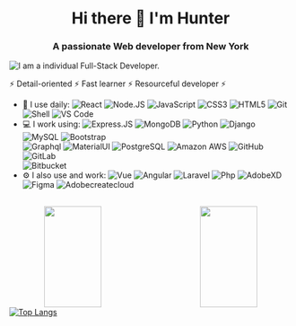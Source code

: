 <h1 align="center">Hi there 👋 I'm Hunter</h1>
<h3 align="center">A passionate Web developer from New York</h3>

![I am a individual Full-Stack Developer.](https://csj-ng.org/wp-content/uploads/2014/03/website-construction-banner.jpg)

⚡ Detail-oriented ⚡ Fast learner ⚡ Resourceful developer ⚡

- 🚀 I use daily:
  ![React](https://img.shields.io/badge/-ReactJs-61DAFB?logo=react&logoColor=white&style=plastic)
  ![Node.JS](https://img.shields.io/badge/-Node.JS-black?style=plastic&logo=Node.js) 
  ![JavaScript](https://img.shields.io/badge/-JavaScript-black?style=plastic&logo=javascript)
  ![CSS3](https://img.shields.io/badge/-CSS3-1572B6?style=plastic&logo=css3)
  ![HTML5](https://img.shields.io/badge/-HTML5-E34F26?style=plastic&logo=html5&logoColor=white)
  ![Git](https://img.shields.io/badge/-Git-black?style=plastic&logo=git)
  ![Shell](https://img.shields.io/badge/-Shell-blasck?style=plastic&logo=Shell)
  ![VS Code](https://img.shields.io/badge/-VS%20Code-007ACC?style=plastic&logo=visual-studio-code)
- 💻 I work using:
  ![Express.JS](https://img.shields.io/badge/-Express.JS-c7b198?style=plastic&logo=Express.JS)
  ![MongoDB](https://img.shields.io/badge/-MongoDB-black?style=plastic&logo=mongodb)
  ![Python](https://img.shields.io/badge/-Python-8fcfd1?style=plastic&logo=Python)
  ![Django](https://img.shields.io/badge/-Django-092E20?style=plastic&logo=Django)
  ![MySQL](https://img.shields.io/badge/-MySQL-4479A1?logo=MySQL&style=plastic&logoColor=white)
  ![Bootstrap](https://img.shields.io/badge/-Bootstrap-563D7C?style=plastic&logo=bootstrap)   
  ![Graphql](https://img.shields.io/badge/-Graphql-E10098?style=plastic&logo=Graphql)
  ![MaterialUI](https://img.shields.io/badge/-MatrialUI-0081CB?style=plastic&logo=material-UI)
  ![PostgreSQL](https://img.shields.io/badge/-PostgreSQL-336791?style=plastic&logo=postgresql)
  ![Amazon AWS](https://img.shields.io/badge/Amazon%20AWS-232F3E?style=plastic&logo=amazon-aws)
  ![GitHub](https://img.shields.io/badge/-GitHub-181717?style=plastic&logo=github)
  ![GitLab](https://img.shields.io/badge/-GitLab-FCA121?style=plastic&logo=gitlab)  
  ![Bitbucket](https://img.shields.io/badge/-Bitbucket-0052CC?logo=Bitbucket&style=plastic)
- ⚙️ I also use and work: 
  ![Vue](https://img.shields.io/badge/-VueJS-4FC08D?logo=Vue.js&style=plastic&logoColor=white)
  ![Angular](https://img.shields.io/badge/-Angular-DD0031?logo=Angular&style=plastic)
  ![Laravel](https://img.shields.io/badge/-Laravel-FF2D20?logo=laravel&logoColor=white&style=plastic)
  ![Php](https://img.shields.io/badge/-php-394989?style=plastic&logo=php)
  ![AdobeXD](https://img.shields.io/badge/-Adobe%20XD-FF61F6?logo=Adobe%20XD&style=plastic&logoColor=white)
  ![Figma](https://img.shields.io/badge/-Figma-F24E1E?logo=Figma&style=plastic&logoColor=white)
  ![Adobecreatecloud](https://img.shields.io/badge/-Adobe%20Creative%20Cloud-DA1F26?logo=Adobe%20Creative%20Cloud&style=plastic&logoColor=white)

  
  

##
<!--
<p align="center">
  <a href="https://github.com/shadowbq?tab=followers">
    <img src="https://img.shields.io/github/followers/shadowbq?label=Followers&logo=GitHub&style=for-the-badge" alt="GitHub badge" />
  </a>
  <a href="http://twitter.com/shadowbq">
    <img src="https://img.shields.io/twitter/follow/shadowbq?label=Twitter&logo=twitter&style=for-the-badge" />
  </a>
    <a href="https://linkedin.com/shadowbq">
    <img src="https://img.shields.io/badge/linkedin-shadowbq-blue?style=for-the-badge" alt="LInkedin badge" />
  </a>
</p>
-->

<div align=center>
<a href="#" title="Go to Source">
      <img height="180em" align="left" width="45%" src="https://github-readme-stats.vercel.app/api?username=h-elliot&show_icons=true&theme=react&border_color=00dafb&include_all_commits=true"/>
 </a>
<a href="#" title="Go to Source">
      <img height="180em" width="45%" align="right" src="http://github-readme-streak-stats.herokuapp.com?user=h-elliot&theme=react&border=00dafb&fire=DDB80F"/>
 </a>
</div>



[![Top Langs](https://github-readme-stats.vercel.app/api/top-langs/?username=h-elliot&layout=compact&theme=react)](https://github.com/anuraghazra/github-readme-stats)


